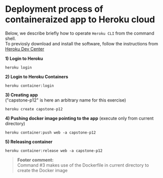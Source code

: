 # Deployment process of containeraized app to Heroku cloud

Below, we describe briefly how to operate `Heroku CLI` from the command shell. \
To previosly download and install the software, follow the instructions from [Heroku Dev Center](https://devcenter.heroku.com/articles/heroku-cli) 

**1) Login to Heroku**

    heroku login

**2) Login to Heroku Containers**

    heroku container:login

**3) Creating app** \
("capstone-p12" is here an arbitrary name for this exercise)

    heroku create capstone-p12

**4) Pushing docker image pointing to the app**
(execute only from current directory)

    heroku container:push web -a capstone-p12

**5) Releasing container**

    heroku container:release web -a capstone-p12


> **Footer comment:** \
> Command #3 makes use of the Dockerfile in current directory to create the Docker image 